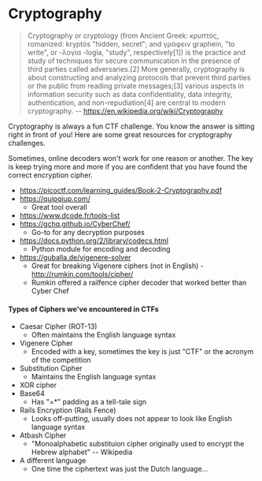 # Cryptography

> Cryptography or cryptology (from Ancient Greek: κρυπτός, romanized: kryptós "hidden, secret"; and γράφειν graphein, "to write", or -λογία -logia, "study", respectively[1]) is the practice and study of techniques for secure communication in the presence of third parties called adversaries.[2] More generally, cryptography is about constructing and analyzing protocols that prevent third parties or the public from reading private messages;[3] various aspects in information security such as data confidentiality, data integrity, authentication, and non-repudiation[4] are central to modern cryptography. -- https://en.wikipedia.org/wiki/Cryptography

Cryptography is always a fun CTF challenge. You know the answer is sitting right in front of you! Here are some great resources for cryptography challenges.

Sometimes, online decoders won't work for one reason or another. The key is keep trying more and more if you are confident that you have found the correct encryption cipher.

- https://picoctf.com/learning_guides/Book-2-Cryptography.pdf
- https://quipqiup.com/
  - Great tool overall
- https://www.dcode.fr/tools-list
- https://gchq.github.io/CyberChef/
  - Go-to for any decryption purposes
- https://docs.python.org/2/library/codecs.html
  - Python module for encoding and decoding
- https://guballa.de/vigenere-solver
  - Great for breaking Vigenere ciphers (not in English)
-http://rumkin.com/tools/cipher/
  - Rumkin offered a railfence cipher decoder that worked better than Cyber Chef

#### Types of Ciphers we've encountered in CTFs

- Caesar Cipher (ROT-13)
  - Often maintains the English language syntax
- Vigenere Cipher
  - Encoded with a key, sometimes the key is just "CTF" or the acronym of the competition
- Substitution Cipher
  - Maintains the English language syntax
- XOR cipher
- Base64
  - Has "=*" padding as a tell-tale sign
- Rails Encryption (Rails Fence)
  - Looks off-putting, usually does not appear to look like English language syntax
- Atbash Cipher
  - "Monoalphabetic substituion cipher originally used to encrypt the Hebrew alphabet" -- Wikipedia
- A different language
  - One time the ciphertext was just the Dutch language...



